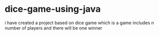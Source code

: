 # dice-game-using-java
i have created a project based on dice game which is a  game includes n number of  players and there will be one winner 
